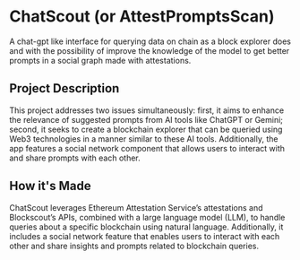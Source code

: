 # ChatScout (or AttestPromptsScan)

A chat-gpt like interface for querying data on chain as a block explorer does and with the possibility of improve the knowledge of the model to get better prompts in a social graph made with attestations.

## Project Description

This project addresses two issues simultaneously: first, it aims to enhance the relevance of suggested prompts from AI tools like ChatGPT or Gemini; second, it seeks to create a blockchain explorer that can be queried using Web3 technologies in a manner similar to these AI tools. Additionally, the app features a social network component that allows users to interact with and share prompts with each other.

## How it's Made

ChatScout leverages Ethereum Attestation Service’s attestations and Blockscout’s APIs, combined with a large language model (LLM), to handle queries about a specific blockchain using natural language. Additionally, it includes a social network feature that enables users to interact with each other and share insights and prompts related to blockchain queries.
